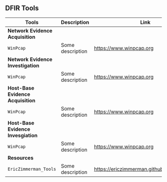 ## DFIR Tools

| Tools | Description | Link |
|-------|-------------|------|
| **Network Evidence Acquisition** |
| `WinPcap` | Some description | https://www.winpcap.org |
| **Network Evidence Investigation** |
| `WinPcap` | Some description | https://www.winpcap.org |
| **Host-Base Evidence Acquisition** |
| `WinPcap` | Some description | https://www.winpcap.org |
| **Host-Base Evidence Invesgiation** |
| `WinPcap` | Some description | https://www.winpcap.org |
| **Resources** |
| `EricZimmerman_Tools` | Some description | https://ericzimmerman.github.io/#!index.md |
